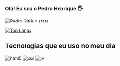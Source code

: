 ### Olá! Eu sou o Pedro Henrique 🖐️


![Pedro GitHub stats](https://github-readme-stats.vercel.app/api?username=MoraesPH&show_icons=true&theme=dracula&count_private=true)

[![Top Langs](https://github-readme-stats.vercel.app/api/top-langs/?username=MoraesPH)](https://github.com/MoraesPH/github-readme-stats)

## Tecnologias que eu uso no meu dia

<div style="display: inline_block">
  <img align="center" alt="html5" src="https://img.shields.io/badge/HTML5-E34F26?style=for-the-badge&logo=html5&logoColor=white" />
  <img align="center" alt="css" src="https://img.shields.io/badge/CSS3-1572B6?style=for-the-badge&logo=css3&logoColor=white" />
  <img align="center" alt="jv" src="https://img.shields.io/badge/Java-ED8B00?style=for-the-badge&logo=openjdk&logoColor=white" />
</div>
